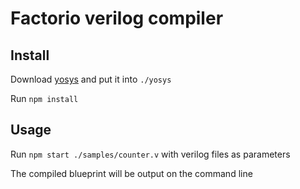 # Factorio verilog compiler

## Install
Download [yosys](http://www.clifford.at/yosys/download.html) and put it into `./yosys`

Run ``` npm install ```

## Usage
Run ```npm start ./samples/counter.v``` with verilog files as parameters

The compiled blueprint will be output on the command line
